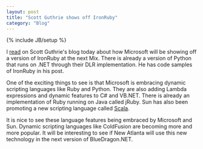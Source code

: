 ```yaml
---
layout: post
title: "Scott Guthrie shows off IronRuby"
category: "Blog"
---
```

{% include JB/setup %}

I [read](http://weblogs.asp.net/scottgu/archive/2007/07/23/first-look-at-ironruby.aspx) on Scott Guthrie's blog today about how Microsoft will be showing off a version of IronRuby at the next Mix. There is already a version of Python that runs on .NET through their DLR implementation. He has code samples of IronRuby in his post.

One of the exciting things to see is that Microsoft is embracing dynamic scripting languages like Ruby and Python. They are also adding Lambda expressions and dynamic features to C# and VB.NET. There is already an implementation of Ruby running on Java called jRuby. Sun has also been promoting a new scripting language called [Scala](http://www.scala-lang.org/docu/started.html). 

It is nice to see these language features being embraced by Microsoft and Sun. Dynamic scripting languages like ColdFusion are becoming more and more popular. It will be interesting to see if New Atlanta will use this new technology in the next version of BlueDragon.NET.